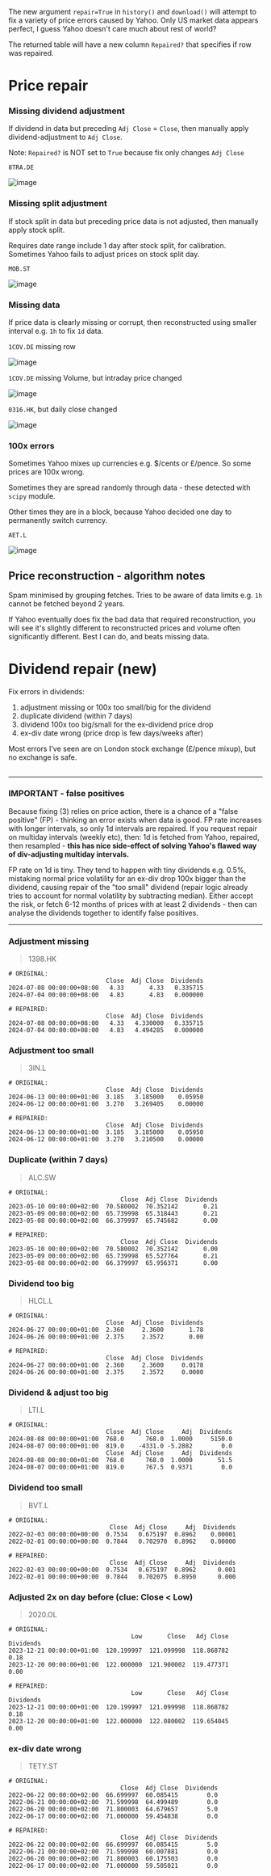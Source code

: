 The new argument `repair=True` in `history()` and `download()` will attempt to fix a variety of price errors caused by Yahoo. Only US market data appears perfect, I guess Yahoo doesn't care much about rest of world?

The returned table will have a new column `Repaired?` that specifies if row was repaired.

# Price repair

### Missing dividend adjustment

If dividend in data but preceding `Adj Close` = `Close`, then manually apply dividend-adjustment to `Adj Close`.

Note: `Repaired?` is NOT set to `True` because fix only changes `Adj Close`

`8TRA.DE`

![image](https://github.com/ranaroussi/yfinance/assets/96923577/5b0bb171-1846-41cc-a115-353e33d77a06)

### Missing split adjustment

If stock split in data but preceding price data is not adjusted, then manually apply stock split.

Requires date range include 1 day after stock split, for calibration. Sometimes Yahoo fails to adjust prices on stock split day.

`MOB.ST`

![image](https://github.com/ranaroussi/yfinance/assets/96923577/02670df6-d14a-4cac-a5e6-462bc9e55d37)

### Missing data

If price data is clearly missing or corrupt, then reconstructed using smaller interval e.g. `1h` to fix `1d` data.

`1COV.DE` missing row

![image](https://github.com/user-attachments/assets/e55da04c-e7a9-48ba-8157-00675e29c6c3)

`1COV.DE` missing Volume, but intraday price changed

![image](https://github.com/user-attachments/assets/e01629ed-9658-4a0a-a43c-50b48173829c)

`0316.HK`, but daily close changed

![image](https://github.com/user-attachments/assets/b6085315-3236-4e79-a733-7a9466bb8ecc)


### 100x errors

Sometimes Yahoo mixes up currencies e.g. $/cents or £/pence. So some prices are 100x wrong. 

Sometimes they are spread randomly through data - these detected with `scipy` module.

Other times they are in a block, because Yahoo decided one day to permanently switch currency.

`AET.L`

![image](https://github.com/ranaroussi/yfinance/assets/96923577/b669a76f-c0f0-4134-be0a-911d15a7c7a6)

## Price reconstruction - algorithm notes

Spam minimised by grouping fetches. Tries to be aware of data limits e.g. `1h` cannot be fetched beyond 2 years.

If Yahoo eventually does fix the bad data that required reconstruction, you will see it's slightly different to reconstructed prices and volume often significantly different. Best I can do, and beats missing data.

# Dividend repair (new)

Fix errors in dividends:

1. adjustment missing or 100x too small/big for the dividend
2. duplicate dividend (within 7 days)
3. dividend 100x too big/small for the ex-dividend price drop
4. ex-div date wrong (price drop is few days/weeks after)

Most errors I've seen are on London stock exchange (£/pence mixup), but no exchange is safe.
## 
***

### IMPORTANT - false positives

Because fixing (3) relies on price action, there is a chance of a "false positive" (FP) - thinking an error exists when data is good.
FP rate increases with longer intervals, so only 1d intervals are repaired. If you request repair on multiday intervals (weekly etc), then: 1d is fetched from Yahoo, repaired, then resampled - **this has nice side-effect of solving Yahoo's flawed way of div-adjusting multiday intervals.**

FP rate on 1d is tiny. They tend to happen with tiny dividends e.g. 0.5%, mistaking normal price volatility for an ex-div drop 100x bigger than the dividend, causing repair of the "too small" dividend (repair logic already tries to account for normal volatility by subtracting median). Either accept the risk, or fetch 6-12 months of prices with at least 2 dividends - then can analyse the dividends together to identify false positives.

***

### Adjustment missing

> 1398.HK

```
# ORIGINAL:
                           Close  Adj Close  Dividends
2024-07-08 00:00:00+08:00   4.33       4.33   0.335715
2024-07-04 00:00:00+08:00   4.83       4.83   0.000000
```
```
# REPAIRED:
                           Close  Adj Close  Dividends
2024-07-08 00:00:00+08:00   4.33   4.330000   0.335715
2024-07-04 00:00:00+08:00   4.83   4.494285   0.000000
```

### Adjustment too small

> 3IN.L

```
# ORIGINAL:
                           Close  Adj Close  Dividends
2024-06-13 00:00:00+01:00  3.185   3.185000    0.05950
2024-06-12 00:00:00+01:00  3.270   3.269405    0.00000
```
```
# REPAIRED:
                           Close  Adj Close  Dividends
2024-06-13 00:00:00+01:00  3.185   3.185000    0.05950
2024-06-12 00:00:00+01:00  3.270   3.210500    0.00000
```

### Duplicate (within 7 days)

> ALC.SW

```
# ORIGINAL:
                               Close  Adj Close  Dividends
2023-05-10 00:00:00+02:00  70.580002  70.352142       0.21
2023-05-09 00:00:00+02:00  65.739998  65.318443       0.21
2023-05-08 00:00:00+02:00  66.379997  65.745682       0.00
```
```
# REPAIRED:
                               Close  Adj Close  Dividends
2023-05-10 00:00:00+02:00  70.580002  70.352142       0.00
2023-05-09 00:00:00+02:00  65.739998  65.527764       0.21
2023-05-08 00:00:00+02:00  66.379997  65.956371       0.00
```

### Dividend too big

> HLCL.L

```
# ORIGINAL:
                           Close  Adj Close  Dividends
2024-06-27 00:00:00+01:00  2.360     2.3600       1.78
2024-06-26 00:00:00+01:00  2.375     2.3572       0.00

# REPAIRED:
                           Close  Adj Close  Dividends
2024-06-27 00:00:00+01:00  2.360     2.3600     0.0178
2024-06-26 00:00:00+01:00  2.375     2.3572     0.0000
```

### Dividend & adjust too big

> LTI.L

```
# ORIGINAL:
                           Close  Adj Close     Adj  Dividends
2024-08-08 00:00:00+01:00  768.0      768.0  1.0000     5150.0
2024-08-07 00:00:00+01:00  819.0    -4331.0 -5.2882        0.0
                           Close  Adj Close     Adj  Dividends
2024-08-08 00:00:00+01:00  768.0      768.0  1.0000       51.5
2024-08-07 00:00:00+01:00  819.0      767.5  0.9371        0.0
```

### Dividend too small

> BVT.L

```
# ORIGINAL:
                            Close  Adj Close     Adj  Dividends
2022-02-03 00:00:00+00:00  0.7534   0.675197  0.8962    0.00001
2022-02-01 00:00:00+00:00  0.7844   0.702970  0.8962    0.00000
```
```
# REPAIRED:
                            Close  Adj Close     Adj  Dividends
2022-02-03 00:00:00+00:00  0.7534   0.675197  0.8962      0.001
2022-02-01 00:00:00+00:00  0.7844   0.702075  0.8950      0.000
```

### Adjusted 2x on day before (clue: Close < Low)

> 2020.OL

```
# ORIGINAL:
                                  Low       Close   Adj Close  Dividends
2023-12-21 00:00:00+01:00  120.199997  121.099998  118.868782       0.18
2023-12-20 00:00:00+01:00  122.000000  121.900002  119.477371       0.00
```

```
# REPAIRED:
                                  Low       Close   Adj Close  Dividends
2023-12-21 00:00:00+01:00  120.199997  121.099998  118.868782       0.18
2023-12-20 00:00:00+01:00  122.000000  122.080002  119.654045       0.00
```

### ex-div date wrong

> TETY.ST

```
# ORIGINAL:
                               Close  Adj Close  Dividends
2022-06-22 00:00:00+02:00  66.699997  60.085415        0.0
2022-06-21 00:00:00+02:00  71.599998  64.499489        0.0
2022-06-20 00:00:00+02:00  71.800003  64.679657        5.0
2022-06-17 00:00:00+02:00  71.000000  59.454838        0.0
```

```
# REPAIRED:
                               Close  Adj Close  Dividends
2022-06-22 00:00:00+02:00  66.699997  60.085415        5.0
2022-06-21 00:00:00+02:00  71.599998  60.007881        0.0
2022-06-20 00:00:00+02:00  71.800003  60.175503        0.0
2022-06-17 00:00:00+02:00  71.000000  59.505021        0.0
```